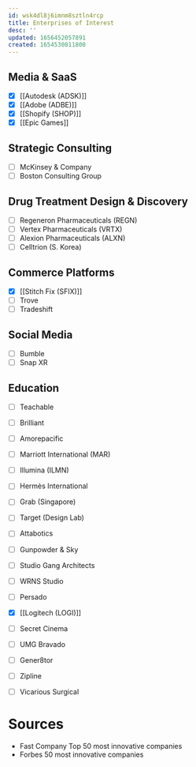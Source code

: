 ```yaml
---
id: wsk4dl8j6imnm8sztln4rcp
title: Enterprises of Interest
desc: ''
updated: 1656452057891
created: 1654530811800
---
```

## Media & SaaS
- [x] [[Autodesk (ADSK)]]
- [x] [[Adobe (ADBE)]]
- [x] [[Shopify (SHOP)]]
- [x] [[Epic Games]]

## Strategic Consulting
- [ ] McKinsey & Company
- [ ] Boston Consulting Group

## Drug Treatment Design & Discovery
- [ ] Regeneron Pharmaceuticals (REGN)
- [ ] Vertex Pharmaceuticals (VRTX)
- [ ] Alexion Pharmaceuticals (ALXN)
- [ ] Celltrion (S. Korea)

## Commerce Platforms
- [x] [[Stitch Fix (SFIX)]]
- [ ] Trove
- [ ] Tradeshift

## Social Media
- [ ] Bumble
- [ ] Snap XR

## Education
- [ ] Teachable
- [ ] Brilliant

- [ ] Amorepacific
- [ ] Marriott International (MAR)
- [ ] Illumina (ILMN)

- [ ] Hermès International

- [ ] Grab (Singapore)

- [ ] Target (Design Lab)
- [ ] Attabotics

- [ ] Gunpowder & Sky
- [ ] Studio Gang Architects
- [ ] WRNS Studio

- [ ] Persado
- [x] [[Logitech (LOGI)]]
- [ ] Secret Cinema
- [ ] UMG Bravado
- [ ] Gener8tor
- [ ] Zipline
- [ ] Vicarious Surgical


# Sources
- Fast Company Top 50 most innovative companies
- Forbes 50 most innovative companies
